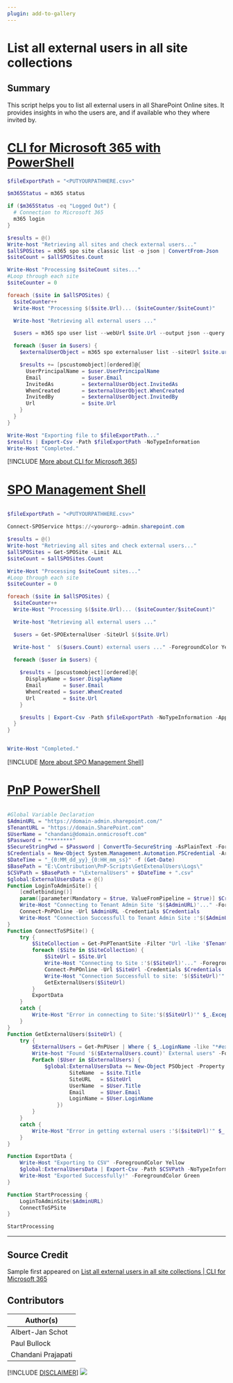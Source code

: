 ```yaml
---
plugin: add-to-gallery
---
```


# List all external users in all site collections

## Summary

This script helps you to list all external users in all SharePoint Online sites. It provides insights in who the users are, and if available who they where invited by.
 
# [CLI for Microsoft 365 with PowerShell](#tab/cli-m365-ps)
```powershell
$fileExportPath = "<PUTYOURPATHHERE.csv>"

$m365Status = m365 status

if ($m365Status -eq "Logged Out") {
  # Connection to Microsoft 365
  m365 login
}

$results = @()
Write-host "Retrieving all sites and check external users..."
$allSPOSites = m365 spo site classic list -o json | ConvertFrom-Json
$siteCount = $allSPOSites.Count

Write-Host "Processing $siteCount sites..."
#Loop through each site
$siteCounter = 0

foreach ($site in $allSPOSites) {
  $siteCounter++
  Write-Host "Processing $($site.Url)... ($siteCounter/$siteCount)"

  Write-host "Retrieving all external users ..."

  $users = m365 spo user list --webUrl $site.Url --output json --query "value[?contains(LoginName,'#ext#')]" | ConvertFrom-Json

  foreach ($user in $users) {
    $externalUserObject = m365 spo externaluser list --siteUrl $site.url -o json --query "[?AcceptedAs == '$($user.Email)']" | ConvertFrom-Json

    $results += [pscustomobject][ordered]@{
      UserPrincipalName = $user.UserPrincipalName
      Email             = $user.Email
      InvitedAs         = $externalUserObject.InvitedAs
      WhenCreated       = $externalUserObject.WhenCreated
      InvitedBy         = $externalUserObject.InvitedBy
      Url               = $site.Url
    }
  }
}

Write-Host "Exporting file to $fileExportPath..."
$results | Export-Csv -Path $fileExportPath -NoTypeInformation
Write-Host "Completed."
```
[!INCLUDE [More about CLI for Microsoft 365](../../docfx/includes/MORE-CLIM365.md)]

# [SPO Management Shell](#tab/spoms-ps)

```powershell

$fileExportPath = "<PUTYOURPATHHERE.csv>"

Connect-SPOService https://<yourorg>-admin.sharepoint.com

$results = @()
Write-host "Retrieving all sites and check external users..."
$allSPOSites = Get-SPOSite -Limit ALL
$siteCount = $allSPOSites.Count

Write-Host "Processing $siteCount sites..."
#Loop through each site
$siteCounter = 0

foreach ($site in $allSPOSites) {
  $siteCounter++
  Write-Host "Processing $($site.Url)... ($siteCounter/$siteCount)"

  Write-host "Retrieving all external users ..."

  $users = Get-SPOExternalUser -SiteUrl $($site.Url)

  Write-host "  $($users.Count) external users ..." -ForegroundColor Yellow

  foreach ($user in $users) {
    
    $results = [pscustomobject][ordered]@{
      DisplayName = $user.DisplayName
      Email       = $user.Email
      WhenCreated = $user.WhenCreated
      Url         = $site.Url
    }

    $results | Export-Csv -Path $fileExportPath -NoTypeInformation -Append
  }
}


Write-Host "Completed."

```
[!INCLUDE [More about SPO Management Shell](../../docfx/includes/MORE-SPOMS.md)]

# [PnP PowerShell](#tab/pnpps)
```powershell

#Global Variable Declaration
$AdminURL = "https://domain-admin.sharepoint.com/"
$TenantURL = "https://domain.SharePoint.com"
$UserName = "chandani@domain.onmicrosoft.com"
$Password = "********"
$SecureStringPwd = $Password | ConvertTo-SecureString -AsPlainText -Force 
$Credentials = New-Object System.Management.Automation.PSCredential -ArgumentList $UserName, $SecureStringPwd
$DateTime = "_{0:MM_dd_yy}_{0:HH_mm_ss}" -f (Get-Date)
$BasePath = "E:\Contribution\PnP-Scripts\GetExtenalUsers\Logs\"
$CSVPath = $BasePath + "\ExternalUsers" + $DateTime + ".csv"
$global:ExternalUsersData = @() 
Function LoginToAdminSite() {
    [cmdletbinding()]
    param([parameter(Mandatory = $true, ValueFromPipeline = $true)] $Credentials)
    Write-Host "Connecting to Tenant Admin Site '$($AdminURL)'..." -ForegroundColor Yellow
    Connect-PnPOnline -Url $AdminURL -Credentials $Credentials
    Write-Host "Connection Successfull to Tenant Admin Site :'$($AdminURL)'" -ForegroundColor Green
}
Function ConnectToSPSite() {
    try {
        $SiteCollection = Get-PnPTenantSite -Filter "Url -like '$TenantURL'" | Where { $_.SharingCapability -ne "Disabled" }
        foreach ($Site in $SiteCollection) {
            $SiteUrl = $Site.Url    
            Write-Host "Connecting to Site :'$($SiteUrl)'..." -ForegroundColor Yellow  
            Connect-PnPOnline -Url $SiteUrl -Credentials $Credentials
            Write-Host "Connection Successfull to site: '$($SiteUrl)'" -ForegroundColor Green              
            GetExternalUsers($SiteUrl)                        
        }
        ExportData       
    }
    catch {
        Write-Host "Error in connecting to Site:'$($SiteUrl)'" $_.Exception.Message -ForegroundColor Red               
    } 
}
Function GetExternalUsers($siteUrl) {
    try {
        $ExternalUsers = Get-PnPUser | Where { $_.LoginName -like "*#ext#*" -or $_.LoginName -like "*urn:spo:guest*" }   
        Write-host "Found '$($ExternalUsers.count)' External users" -ForegroundColor Gray
        ForEach ($User in $ExternalUsers) {
            $global:ExternalUsersData += New-Object PSObject -Property ([ordered]@{
                    SiteName  = $site.Title
                    SiteURL   = $SiteUrl
                    UserName  = $User.Title
                    Email     = $User.Email
                    LoginName = $User.LoginName
                })
        }          
    }
    catch {
        Write-Host "Error in getting external users :'$($siteUrl)'" $_.Exception.Message -ForegroundColor Red                 
    }        
}

Function ExportData {
    Write-Host "Exporting to CSV" -ForegroundColor Yellow           
    $global:ExternalUsersData | Export-Csv -Path $CSVPath -NoTypeInformation -Append
    Write-Host "Exported Successfully!" -ForegroundColor Green 
}

Function StartProcessing {   
    LoginToAdminSite($AdminURL) 
    ConnectToSPSite
}

StartProcessing

```
***

## Source Credit

Sample first appeared on [List all external users in all site collections | CLI for Microsoft 365](https://pnp.github.io/cli-microsoft365/sample-scripts/spo/list-site-externalusers/)

## Contributors

| Author(s) |
|-----------|
| Albert-Jan Schot |
| Paul Bullock |
| Chandani Prajapati |


[!INCLUDE [DISCLAIMER](../../docfx/includes/DISCLAIMER.md)]
<img src="https://telemetry.sharepointpnp.com/script-samples/scripts/spo-list-site-externalusers" aria-hidden="true" />
